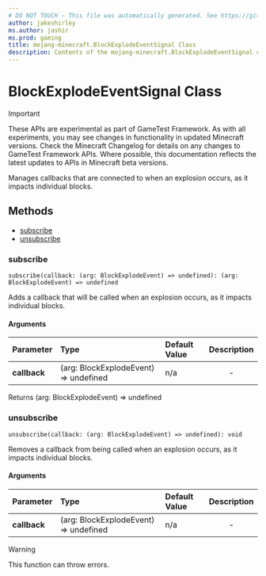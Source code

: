 ```yaml
---
# DO NOT TOUCH — This file was automatically generated. See https://github.com/Mojang/MinecraftScriptingApiDocsGenerator to modify descriptions, examples, etc.
author: jakeshirley
ms.author: jashir
ms.prod: gaming
title: mojang-minecraft.BlockExplodeEventSignal Class
description: Contents of the mojang-minecraft.BlockExplodeEventSignal class.
---
```

# BlockExplodeEventSignal Class
>[!IMPORTANT]
>These APIs are experimental as part of GameTest Framework. As with all experiments, you may see changes in functionality in updated Minecraft versions. Check the Minecraft Changelog for details on any changes to GameTest Framework APIs. Where possible, this documentation reflects the latest updates to APIs in Minecraft beta versions.


Manages callbacks that are connected to when an explosion occurs, as it impacts individual blocks.


## Methods
- [subscribe](#subscribe)
- [unsubscribe](#unsubscribe)
  
### **subscribe**
`
subscribe(callback: (arg: BlockExplodeEvent) => undefined): (arg: BlockExplodeEvent) => undefined
`

Adds a callback that will be called when an explosion occurs, as it impacts individual blocks.
#### Arguments
| Parameter | Type | Default Value | Description |
| :--- | :--- | :--- | :---: |
| **callback** | (arg: BlockExplodeEvent) => undefined | n/a | - |

Returns (arg: BlockExplodeEvent) => undefined


### **unsubscribe**
`
unsubscribe(callback: (arg: BlockExplodeEvent) => undefined): void
`

Removes a callback from being called when an explosion occurs, as it impacts individual blocks.
#### Arguments
| Parameter | Type | Default Value | Description |
| :--- | :--- | :--- | :---: |
| **callback** | (arg: BlockExplodeEvent) => undefined | n/a | - |


> [!WARNING]
> This function can throw errors.


